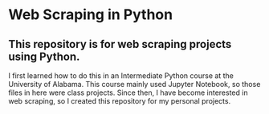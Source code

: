 # Web Scraping in Python

## This repository is for web scraping projects using Python.

I first learned how to do this in an Intermediate Python course at the University of Alabama. 
This course mainly used Jupyter Notebook, so those files in here were class projects. 
Since then, I have become interested in web scraping, so I created this repository for my personal projects. 
